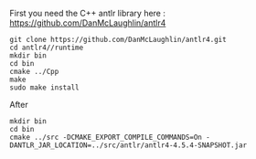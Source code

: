 First you need the C++ antlr library here : https://github.com/DanMcLaughlin/antlr4
```
git clone https://github.com/DanMcLaughlin/antlr4.git
cd antlr4//runtime
mkdir bin
cd bin
cmake ../Cpp
make
sudo make install
```

After 
```
mkdir bin
cd bin 
cmake ../src -DCMAKE_EXPORT_COMPILE_COMMANDS=On -DANTLR_JAR_LOCATION=../src/antlr/antlr4-4.5.4-SNAPSHOT.jar
```
